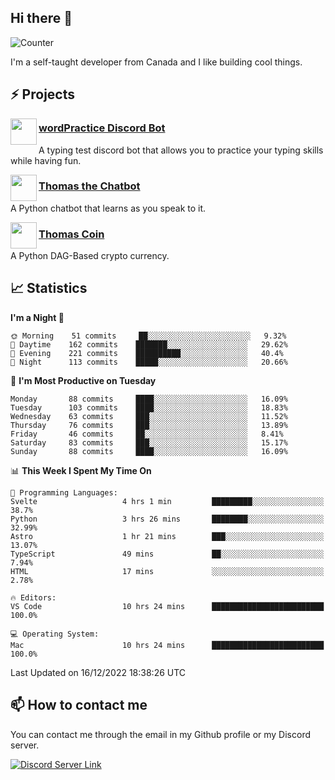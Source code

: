 <h2>Hi there 👋</h2>

![Counter](https://komarev.com/ghpvc/?username=principle105)

<p>I'm a self-taught developer from Canada and I like building cool things.</p>

<h2>⚡ Projects</h2>

<img align="left" src="https://i.imgur.com/BIzs17V.png" width="42" height="42" />
<h3><a target="_blank" href="https://discord.com/application-directory/743183681182498906">wordPractice Discord Bot</a></h3>
<p>A typing test discord bot that allows you to practice your typing skills while having fun.</p>

<img align="left" src="https://i.imgur.com/hA9YF2s.png" width="42" height="42" />
<h3><a href="https://github.com/principle105/thomasthechatbot">Thomas the Chatbot</a></h3>
<p>A Python chatbot that learns as you speak to it.</p>

<img align="left" src="https://i.imgur.com/4FdQpgN.png" width="42" height="42" />
<h3><a href="https://github.com/principle105/thomas-coin">Thomas Coin</a></h3>
<p>A Python DAG-Based crypto currency.</p>

<h2>📈 Statistics</h2>

<!--START_SECTION:waka-->
**I'm a Night 🦉** 

```text
🌞 Morning    51 commits     ██░░░░░░░░░░░░░░░░░░░░░░░   9.32% 
🌆 Daytime    162 commits    ███████░░░░░░░░░░░░░░░░░░   29.62% 
🌃 Evening    221 commits    ██████████░░░░░░░░░░░░░░░   40.4% 
🌙 Night      113 commits    █████░░░░░░░░░░░░░░░░░░░░   20.66%

```
📅 **I'm Most Productive on Tuesday** 

```text
Monday       88 commits     ████░░░░░░░░░░░░░░░░░░░░░   16.09% 
Tuesday      103 commits    ████░░░░░░░░░░░░░░░░░░░░░   18.83% 
Wednesday    63 commits     ███░░░░░░░░░░░░░░░░░░░░░░   11.52% 
Thursday     76 commits     ███░░░░░░░░░░░░░░░░░░░░░░   13.89% 
Friday       46 commits     ██░░░░░░░░░░░░░░░░░░░░░░░   8.41% 
Saturday     83 commits     ███░░░░░░░░░░░░░░░░░░░░░░   15.17% 
Sunday       88 commits     ████░░░░░░░░░░░░░░░░░░░░░   16.09%

```


📊 **This Week I Spent My Time On** 

```text
💬 Programming Languages: 
Svelte                   4 hrs 1 min         █████████░░░░░░░░░░░░░░░░   38.7% 
Python                   3 hrs 26 mins       ████████░░░░░░░░░░░░░░░░░   32.99% 
Astro                    1 hr 21 mins        ███░░░░░░░░░░░░░░░░░░░░░░   13.07% 
TypeScript               49 mins             ██░░░░░░░░░░░░░░░░░░░░░░░   7.94% 
HTML                     17 mins             ░░░░░░░░░░░░░░░░░░░░░░░░░   2.78%

🔥 Editors: 
VS Code                  10 hrs 24 mins      █████████████████████████   100.0%

💻 Operating System: 
Mac                      10 hrs 24 mins      █████████████████████████   100.0%

```


 Last Updated on 16/12/2022 18:38:26 UTC
<!--END_SECTION:waka-->

<h2>📫 How to contact me</h2>

You can contact me through the email in my Github profile or my Discord server.

[![Discord Server Link](https://dcbadge.vercel.app/api/server/DHnk46C)](https://discord.gg/DHnk46C)

